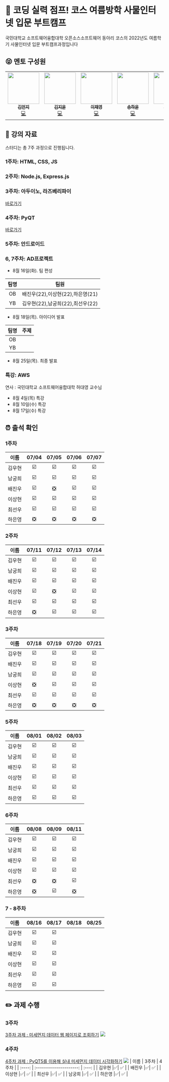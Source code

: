 # 🚀 코딩 실력 점프! 코스 여름방학 사물인터넷 입문 부트캠프

국민대학교 소프트웨어융합대학 오픈소스소프트웨어 동아리 코스의 2022년도 여름학기 사물인터넷 입문 부트캠프과정입니다


## :stuck_out_tongue_closed_eyes: 멘토 구성원
<table>
  <tr>
  <td align="center"><a href="https://github.com/Eonji-sw"><img src="https://avatars.githubusercontent.com/u/85453429?v=4" width="100px;" alt=""/><br /><sub><b>김언지</b></sub></a><br /><a href="https://github.com/Eonji-sw" title="Code">💻</a></td>
    <td align="center"><a href="https://github.com/Kim-Jiyun"><img src="https://avatars.githubusercontent.com/u/84488029?v=4" width="100px;" alt=""/><br /><sub><b>김지윤</b></sub></a><br /><a href="https://github.com/Kim-Jiyun" title="Code">💻</a></td>
    <td align="center"><a href="https://github.com/hummingbbird"><img src="https://avatars.githubusercontent.com/u/84303489?v=4" width="100px;" alt=""/><br /><sub><b>이채영</b></sub></a><br /><a href="https://github.com/hummingbbird" title="Code">💻</a></td>
    <td align="center"><a href="https://github.com/hayounSong"><img src="https://avatars.githubusercontent.com/u/39684920?v=4" width="100px;" alt=""/><br /><sub><b>송하윤</b></sub></a><br /><a href="https://github.com/hayounSong" title="Code">💻</a></td>
    <td align="center"><a href="https://github.com/mrgentle1"><img src="https://avatars.githubusercontent.com/u/59019322?v=4" width="100px;" alt=""/><br /><sub><b>김준영</b></sub></a><br /><a href="https://github.com/mrgentle1" title="Code">💻</a></td>
     <td align="center"><a href="https://github.com/jjunh33"><img src="https://avatars.githubusercontent.com/u/57091983?v=4" width="100px;" alt=""/><br /><sub><b>이준혁</b></sub></a><br /><a href="https://github.com/jjunh33" title="Code">💻</a></td>
      <td align="center"><a href="https://github.com/ymw0407"><img src="https://avatars.githubusercontent.com/u/77202633?v=4" width="100px;" alt=""/><br /><sub><b>윤민우</b></sub></a><br /><a href="https://github.com/ymw0407" title="Code">💻</a></td>
    <td align="center"><a href="https://github.com/bentshrimp"><img src="https://avatars.githubusercontent.com/u/39232867?v=4" width="100px;" alt=""/><br /><sub><b>박진우</b></sub></a><br /><a href="https://github.com/bentshrimp" title="Code">💻</a></td>
  </tr>
</table>


## :green_book: 강의 자료

스터디는 총 7주 과정으로 진행됩니다.

### 1주차: HTML, CSS, JS

### 2주차: Node.js, Express.js 

### 3주차: 아두이노, 라즈베리파이
[바로가기](https://github.com/kmu-koss/22_summer_bootcamp/tree/main/week3)
### 4주차: PyQT
[바로가기](https://github.com/kmu-koss/22_summer_bootcamp/tree/main/week4)

### 5주차: 안드로이드

### 6, 7주차: AD프로젝트
- 8월 16일(화). 팀 편성

| 팀명 | 팀원 |
| :----: | :---: |
| OB | 배진우(22),이상현(22),하은영(21)|
|YB| 김우현(22),남궁희(22),최선우(22)|
- 8월 18일(목). 아이디어 발표

| 팀명 | 주제 |
| :----: | :---: |
| OB | |
|YB| |


- 8월 25일(목). 최종 발표

### 특강: AWS
연사 : 국민대학교 소프트웨어융합대학 허대영 교수님
- 8월 4일(목) 특강
- 8월 10일(수) 특강
- 8월 17일(수) 특강

## :alarm_clock: 출석 확인
### 1주차
|  이름  | 07/04 | 07/05 | 07/06 | 07/07 |
| :----: | :---: | :---: | :---: | :---: |
| 김우현 |:ballot_box_with_check:|:ballot_box_with_check:|:ballot_box_with_check:|:ballot_box_with_check:|
| 남궁희 |:ballot_box_with_check:|:ballot_box_with_check:|:ballot_box_with_check:|:ballot_box_with_check:|
| 배진우 |:ballot_box_with_check:|:negative_squared_cross_mark:|:ballot_box_with_check:|:ballot_box_with_check:|
| 이상현 |:ballot_box_with_check:|:ballot_box_with_check:|:ballot_box_with_check:|:ballot_box_with_check:|
| 최선우 |:ballot_box_with_check:|:ballot_box_with_check:|:ballot_box_with_check:|:ballot_box_with_check:|
| 하은영 |:negative_squared_cross_mark:|:negative_squared_cross_mark:|:negative_squared_cross_mark:|:negative_squared_cross_mark:|

### 2주차
|  이름  | 07/11 | 07/12 | 07/13 | 07/14 |
| :----: | :---: | :---: | :---: | :---: |
| 김우현 |:ballot_box_with_check:|:ballot_box_with_check:|:ballot_box_with_check:|:ballot_box_with_check:|
| 남궁희 |:ballot_box_with_check:|:ballot_box_with_check:|:ballot_box_with_check:|:ballot_box_with_check:|
| 배진우 |:ballot_box_with_check:|:ballot_box_with_check:|:ballot_box_with_check:|:ballot_box_with_check:|
| 이상현 |:ballot_box_with_check:|:negative_squared_cross_mark:|:ballot_box_with_check:|:ballot_box_with_check:|
| 최선우 |:ballot_box_with_check:|:ballot_box_with_check:|:ballot_box_with_check:|:ballot_box_with_check:|
| 하은영 |:negative_squared_cross_mark:|:ballot_box_with_check:|:ballot_box_with_check:|:ballot_box_with_check:|

### 3주차
|  이름  | 07/18 | 07/19 | 07/20 | 07/21 |
| :----: | :---: | :---: | :---: | :---: |
| 김우현 |:ballot_box_with_check:|:ballot_box_with_check:|:ballot_box_with_check:|:ballot_box_with_check:|
| 배진우 |:ballot_box_with_check:|:ballot_box_with_check:|:ballot_box_with_check:|:ballot_box_with_check:|
| 남궁희 |:ballot_box_with_check:|:ballot_box_with_check:|:ballot_box_with_check:|:ballot_box_with_check:|
| 이상현 |:negative_squared_cross_mark:|:ballot_box_with_check:|:ballot_box_with_check:|:ballot_box_with_check:|
| 최선우 |:ballot_box_with_check:|:ballot_box_with_check:|:ballot_box_with_check:|:ballot_box_with_check:|
| 하은영 |:negative_squared_cross_mark:|:negative_squared_cross_mark:|:negative_squared_cross_mark:|:negative_squared_cross_mark:|

### 5주차
|  이름  | 08/01 | 08/02 | 08/03 |
| :----: | :---: | :---: | :---: |
| 김우현 |:ballot_box_with_check:|:ballot_box_with_check:|:ballot_box_with_check:|
| 남궁희 |:ballot_box_with_check:|:ballot_box_with_check:|:ballot_box_with_check:|
| 배진우 |:ballot_box_with_check:|:ballot_box_with_check:|:ballot_box_with_check:|
| 이상현 |:ballot_box_with_check:|:ballot_box_with_check:|:ballot_box_with_check:|
| 최선우 |:ballot_box_with_check:|:ballot_box_with_check:|:ballot_box_with_check:|
| 하은영 |:ballot_box_with_check:|:ballot_box_with_check:|:ballot_box_with_check:|

### 6주차
|  이름  | 08/08 | 08/09 | 08/11 |
| :----: | :---: | :---: | :---: |
| 김우현 |:ballot_box_with_check:|:ballot_box_with_check:|:ballot_box_with_check:|
| 남궁희 |:ballot_box_with_check:|:ballot_box_with_check:|:ballot_box_with_check:|
| 배진우 |:ballot_box_with_check:|:ballot_box_with_check:|:ballot_box_with_check:|
| 이상현 |:ballot_box_with_check:|:ballot_box_with_check:|:ballot_box_with_check:|
| 최선우 |:negative_squared_cross_mark:|:negative_squared_cross_mark:|:ballot_box_with_check:|
| 하은영 |:negative_squared_cross_mark:|:ballot_box_with_check:|:negative_squared_cross_mark:|

### 7 - 8주차
|  이름  | 08/16 | 08/17 | 08/18 | 08/25 |
| :----: | :---: | :---: |:---: |:---: |
| 김우현 |:ballot_box_with_check:|:ballot_box_with_check:|||
| 남궁희 |:ballot_box_with_check:|:ballot_box_with_check:|||
| 배진우 |:ballot_box_with_check:|:ballot_box_with_check:|||
| 이상현 |:ballot_box_with_check:|:ballot_box_with_check:|||
| 최선우 |:ballot_box_with_check:|:ballot_box_with_check:|||
| 하은영 |:ballot_box_with_check:|:ballot_box_with_check:|||


## :pencil2: 과제 수행 ##

### 3주차
[3주차 과제 : 미세먼지 데이터 웹 페이지로 조회하기](https://github.com/kmu-koss/22_summer_bootcamp/issues/1)
![](https://user-images.githubusercontent.com/105336318/184537121-19a65744-b8cf-4919-b307-eea7a996a48a.gif)
### 4주차
[4주차 과제 : PyQT5를 이용해 실내 미세먼지 데이터 시각화하기](https://github.com/kmu-koss/22_summer_bootcamp/issues/2)
![](https://user-images.githubusercontent.com/105336318/184537270-fb091575-8628-4bee-a0b0-c009c729dee8.gif)
|  이름  |          3주차          | 4주차 |
| :----: | :---------------------: | :---: |
| 김우현 |✅|   ✅    |
| 배진우 |✅|    ✅   |
| 이상현 |✅|    ✅   |
| 최선우 |✅|   ✅    |
| 남궁희 |✅|    ✅   |
| 하은영 |✅|  ✅     |
